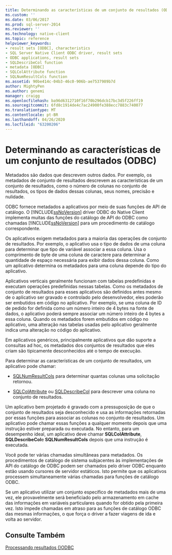 ```yaml
---
title: Determinando as características de um conjunto de resultados (ODBC) | Microsoft Docs
ms.custom: ''
ms.date: 03/06/2017
ms.prod: sql-server-2014
ms.reviewer: ''
ms.technology: native-client
ms.topic: reference
helpviewer_keywords:
- result sets [ODBC], characteristics
- SQL Server Native Client ODBC driver, result sets
- ODBC applications, result sets
- SQLDescribeCol function
- metadata [ODBC]
- SQLColAttribute function
- SQLNumResultCols function
ms.assetid: 90be414c-04b3-46c0-906b-ae7537989b7d
author: MightyPen
ms.author: genemi
manager: craigg
ms.openlocfilehash: ba96d6312710f16f70b296dcb17bc3d5f226ff19
ms.sourcegitcommit: 6fd8c1914de4c7ac24900fe388ecc7883c740077
ms.translationtype: MT
ms.contentlocale: pt-BR
ms.lasthandoff: 04/26/2020
ms.locfileid: "63200206"
---
```

# <a name="determining-the-characteristics-of-a-result-set-odbc"></a>Determinando as características de um conjunto de resultados (ODBC)
  Metadados são dados que descrevem outros dados. Por exemplo, os metadados de conjunto de resultados descrevem as características de um conjunto de resultados, como o número de colunas no conjunto de resultados, os tipos de dados dessas colunas, seus nomes, precisão e nulidade.  
  
 ODBC fornece metadados a aplicativos por meio de suas funções de API de catálogo. O [!INCLUDE[ssNoVersion](../../includes/ssnoversion-md.md)] driver ODBC do Native Client implementa muitas das funções do catálogo de API do ODBC como chamadas [!INCLUDE[ssNoVersion](../../includes/ssnoversion-md.md)] para um procedimento de catálogo correspondente.  
  
 Os aplicativos exigem metadados para a maioria das operações de conjunto de resultados. Por exemplo, o aplicativo usa o tipo de dados de uma coluna para determinar que tipo de variável associar a essa coluna. Usa o comprimento de byte de uma coluna de caractere para determinar a quantidade de espaço necessária para exibir dados dessa coluna. Como um aplicativo determina os metadados para uma coluna depende do tipo do aplicativo.  
  
 Aplicativos verticais geralmente funcionam com tabelas predefinidas e executam operações predefinidas nessas tabelas. Como os metadados de conjunto de resultados para esses aplicativos são definidos antes mesmo de o aplicativo ser gravado e controlado pelo desenvolvedor, eles poderão ser embutidos em código no aplicativo. Por exemplo, se uma coluna de ID de pedido for definida como um número inteiro de 4 bytes na fonte de dados, o aplicativo poderá sempre associar um número inteiro de 4 bytes a essa coluna. Quando os metadados forem embutidos em código no aplicativo, uma alteração nas tabelas usadas pelo aplicativo geralmente indica uma alteração no código do aplicativo.  
  
 Em aplicativos genéricos, principalmente aplicativos que dão suporte a consultas ad hoc, os metadados dos conjuntos de resultados que eles criam são tipicamente desconhecidos até o tempo de execução.  
  
 Para determinar as características de um conjunto de resultados, um aplicativo pode chamar:  
  
-   [SQLNumResultCols](../native-client-odbc-api/sqlnumresultcols.md) para determinar quantas colunas uma solicitação retornou.  
  
-   [SQLColAttribute](../native-client-odbc-api/sqlcolattribute.md) ou [SQLDescribeCol](../native-client-odbc-api/sqldescribecol.md) para descrever uma coluna no conjunto de resultados.  
  
 Um aplicativo bem projetado é gravado com a pressuposição de que o conjunto de resultados seja desconhecido e usa as informações retornadas por essas funções para associar as colunas no conjunto de resultados. Um aplicativo pode chamar essas funções a qualquer momento depois que uma instrução estiver preparada ou executada. No entanto, para um desempenho ideal, um aplicativo deve chamar **SQLColAttribute**, **SQLDescribeCol**e **SQLNumResultCols** depois que uma instrução é executada.  
  
 Você pode ter várias chamadas simultâneas para metadados. Os procedimentos de catálogo de sistema subjacentes às implementações de API do catálogo de ODBC podem ser chamados pelo driver ODBC enquanto estão usando cursores de servidor estáticos. Isto permite que os aplicativos processem simultaneamente várias chamadas para funções de catálogo ODBC.  
  
 Se um aplicativo utilizar um conjunto específico de metadados mais de uma vez, ele provavelmente será beneficiado pelo armazenamento em cache das informações em variáveis particulares quando for obtido pela primeira vez. Isto impede chamadas em atraso para as funções de catálogo ODBC das mesmas informações, o que força o driver a fazer viagens de ida e volta ao servidor.  
  
## <a name="see-also"></a>Consulte Também  
 [Processando resultados &#40;&#41;ODBC](processing-results-odbc.md)  
  
  
